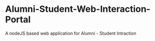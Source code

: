 # Alumni-Student-Web-Interaction-Portal
A nodeJS based web application for Alumni - Student Intraction

